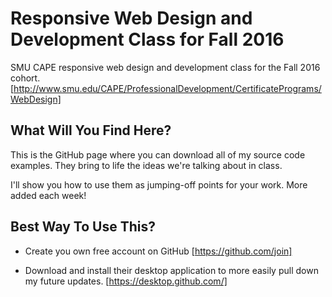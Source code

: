 # Responsive Web Design and Development Class for Fall 2016

SMU CAPE responsive web design and development class for the Fall 2016 cohort. [http://www.smu.edu/CAPE/ProfessionalDevelopment/CertificatePrograms/WebDesign]

## What Will You Find Here?

This is the GitHub page where you can download all of my source code examples. They bring to life the ideas we're talking about in class. 

I'll show you how to use them as jumping-off points for your work. More added each week!

## Best Way To Use This?

* Create you own free account on GitHub [https://github.com/join]
 
* Download and install their desktop application to more easily pull down my future updates. [https://desktop.github.com/]
